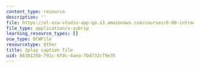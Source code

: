 ```yaml
---
content_type: resource
description: ''
file: https://ol-ocw-studio-app-qa.s3.amazonaws.com/courses/6-00-introduction-to-computer-science-and-programming-fall-2008/8638125b791c6fdc4aeafbd732cf9e35_Pij6J0HsYFA.srt
file_type: application/x-subrip
learning_resource_types: []
ocw_type: OCWFile
resourcetype: Other
title: 3play caption file
uid: 8638125b-791c-6fdc-4aea-fbd732cf9e35
---
```

